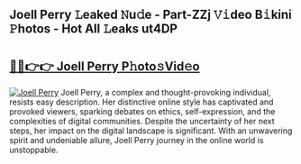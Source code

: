## Joell Perry 𝙻eaked 𝙽u𝚍e - Part-ZZj 𝚅𝚒deo B𝚒kini 𝙿hotos - Hot All 𝙻eaks ut4DP

# <h2><a href="http://ld287k.urlbe.top/?page=Joell+Perry">🔗🔗👉👉 Joell Perry P𝚑oto𝚜Vid𝚎o</a></h2>

[![Joell Perry](https://i.imgur.com/eBuTRDB.gif)](http://ld287k.urlbe.top/?page=Joell+Perry)
Joell Perry, a complex and thought-provoking individual, resists easy description. Her distinctive online style has captivated and provoked viewers, sparking debates on ethics, self-expression, and the complexities of digital communities. Despite the uncertainty of her next steps, her impact on the digital landscape is significant. With an unwavering spirit and undeniable allure, Joell Perry journey in the online world is unstoppable.
